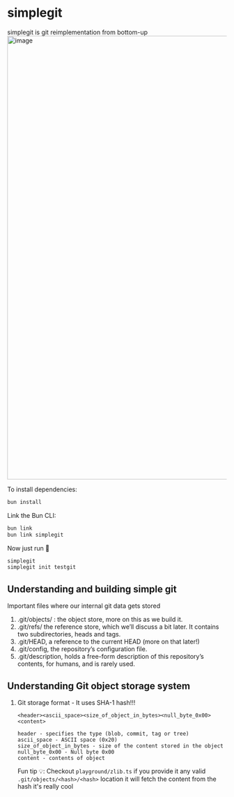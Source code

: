 # simplegit

simplegit is git reimplementation from bottom-up
<img width="1017" alt="image" src="https://github.com/PranjalAgni/simplegit/assets/26196076/c816b0ea-f00f-4b13-8622-4f118fe1c19a">

To install dependencies:

```bash
bun install
```

Link the Bun CLI:

```bash
bun link
bun link simplegit
```

Now just run :rocket:

```bash
simplegit
simplegit init testgit
```

## Understanding and building simple git

Important files where our internal git data gets stored

1. .git/objects/ : the object store, more on this as we build it.
2. .git/refs/ the reference store, which we’ll discuss a bit later. It contains two subdirectories, heads and tags.
3. .git/HEAD, a reference to the current HEAD (more on that later!)
4. .git/config, the repository’s configuration file.
5. .git/description, holds a free-form description of this repository’s contents, for humans, and is rarely used.

## Understanding Git object storage system

1.  Git storage format - It uses SHA-1 hash!!!

    `<header><ascii_space><size_of_object_in_bytes><null_byte_0x00><content>`

        header - specifies the type (blob, commit, tag or tree)
        ascii_space - ASCII space (0x20)
        size_of_object_in_bytes - size of the content stored in the object
        null_byte_0x00 - Null byte 0x00
        content - contents of object

    Fun tip 💡: Checkout `playground/zlib.ts` if you provide it any valid `.git/objects/<hash>/<hash>` location it will fetch the content from the hash it's really cool
